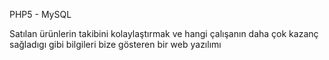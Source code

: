 PHP5 - MySQL

Satılan ürünlerin takibini kolaylaştırmak ve hangi çalışanın daha çok kazanç sağladıgı gibi bilgileri bize gösteren bir web yazılımı
